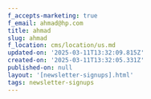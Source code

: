 ```yaml
---
f_accepts-marketing: true
f_email: ahmad@hp.com
title: ahmad
slug: ahmad
f_location: cms/location/us.md
updated-on: '2025-03-11T13:32:09.815Z'
created-on: '2025-03-11T13:32:05.331Z'
published-on: null
layout: '[newsletter-signups].html'
tags: newsletter-signups
---
```



